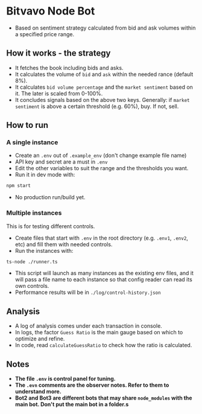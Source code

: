 # Bitvavo Node Bot
- Based on sentiment strategy calculated from bid and ask volumes within a specified price range.

## How it works - the strategy
- It fetches the book including bids and asks.
- It calculates the volume of `bid` and `ask` within the needed rance (default 8%).
- It calculates `bid volume percentage` and the `market sentiment` based on it. The later is scaled from 0-100%.
- It concludes signals based on the above two keys. Generally: if `market sentiment` is above a certain threshold (e.g. 60%), buy. If not, sell.

## How to run

### A single instance
- Create an `.env` out of `.example_env` (don't change example file name) 
- API key and secret are a must in `.env`
- Edit the other variables to suit the range and the thresholds you want.
- Run it in dev mode with:
```sh
npm start
```
- No production run/build yet.

### Multiple instances
This is for testing different controls.
- Create files that start with `.env` in the root directory (e.g. `.env1`, `.env2`, etc) and fill them with needed controls.
- Run the instances with:
```sh
ts-node ./runner.ts
```
- This script will launch as many instances as the existing env files, and it will pass a file name to each instance so that config reader can read its own controls.
- Performance results will be in `./log/control-history.json`

## Analysis
- A log of analysis comes under each transaction in console.
- In logs, the factor `Guess Ratio` is the main gauge based on which to optimize and refine.
- In code, read `calculateGuessRatio` to check how the ratio is calculated.
  
## Notes
- **The file `.env` is control panel for tuning.**
- **The `.evn` comments are the observer notes. Refer to them to understand more.**
- **Bot2 and Bot3 are different bots that may share `node_modules` with the main bot. Don't put the main bot in a folder.s**